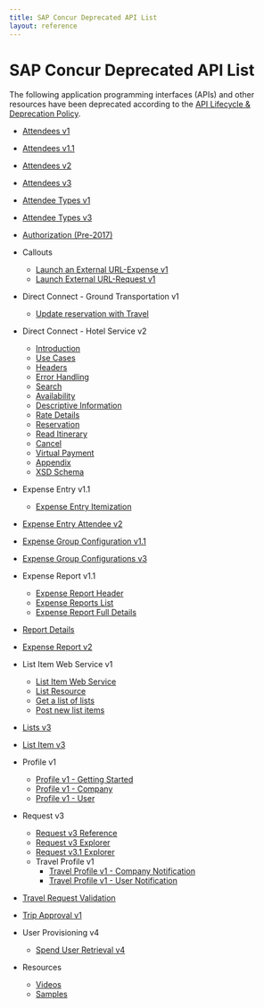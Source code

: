 ```yaml
---
title: SAP Concur Deprecated API List
layout: reference
---
```


# SAP Concur Deprecated API List

The following application programming interfaces (APIs) and other resources have been deprecated according to the [API Lifecycle & Deprecation Policy](/tools-support/deprecation-policy.html).

* [Attendees v1](/api-reference/expense/attendees/v1.attendees.html)
* [Attendees v1.1](/api-reference/expense/attendees/v1dot1.attendees.html)
* [Attendees v2](/api-reference/expense/attendees/v2.attendees.html)
* [Attendees v3](/api-reference/expense/attendees/v3.attendees.html)
* [Attendee Types v1](/api-reference/expense/attendee-types/v1.attendee-types.html)
* [Attendee Types v3](/api-reference/expense/attendee-types/v3.attendee-types.html)
* [Authorization (Pre-2017)](/api-reference/authentication/authorization-pre-2017.html)
* Callouts
  * [Launch an External URL-Expense v1](/api-reference/callouts/launch-external-url.html)
  * [Launch External URL-Request v1](/api-reference/callouts/launch-external-url-request.html)
* Direct Connect - Ground Transportation v1
  * [Update reservation with Travel](/api-reference/direct-connects/ground-transportation/update-reservation-travel.html)
* Direct Connect - Hotel Service v2
  * [Introduction](/api-reference/direct-connects/hotel-service-2/Introduction.html)
  * [Use Cases](/api-reference/direct-connects/hotel-service-2/Use-cases.html)
  * [Headers](/api-reference/direct-connects/hotel-service-2/Headers.html)
  * [Error Handling](/api-reference/direct-connects/hotel-service-2/Error-handling.html)
  * [Search](/api-reference/direct-connects/hotel-service-2/Search.html)
  * [Availability](/api-reference/direct-connects/hotel-service-2/Availability.html)
  * [Descriptive Information](/api-reference/direct-connects/hotel-service-2/Descriptive-info.html)
  * [Rate Details](/api-reference/direct-connects/hotel-service-2/Rate-details.html)
  * [Reservation](/api-reference/direct-connects/hotel-service-2/Reservation.html)
  * [Read Itinerary](/api-reference/direct-connects/hotel-service-2/Read-Itinerary.html)
  * [Cancel](/api-reference/direct-connects/hotel-service-2/Cancel.html)
  * [Virtual Payment](/api-reference/direct-connects/hotel-service-2/V-payment.html)
  * [Appendix](/api-reference/direct-connects/hotel-service-2/Appendix.html)
  * [XSD Schema](/api-reference/direct-connects/hotel-service-2/xsd-schema.html)
* Expense Entry v1.1
  * [Expense Entry Itemization](/api-reference/expense/expense-report/v1dot1.expense-itemization.html)
* [Expense Entry Attendee v2](/api-reference/expense/expense-report/v2.expense-entry-attendee.html)
* [Expense Group Configuration v1.1](/api-reference/expense/expense-report/v1dot1.expense-group-configurations.html)
* [Expense Group Configurations v3](/api-reference/expense/expense-report/expense-group-configurations.html)
* Expense Report v1.1
  * [Expense Report Header](/api-reference/expense/expense-report/v1dot1.reports.html)
  * [Expense Reports List](/api-reference/expense/expense-report/v1dot1.reports-list.html)
  * [Expense Report Full Details](/api-reference/expense/expense-report/v1dot1.report-full-details.html)
* [Report Details](/api-reference/expense/expense-report/expense-report-get.html)
* [Expense Report v2](/api-reference/expense/expense-report/v2.reports.html)
* List Item Web Service v1
  * [List Item Web Service](/api-reference/common/list-item/v1.list-item.html)
  * [List Resource](/api-reference/common/list-item/v1.list-resource.html)
  * [Get a list of lists](/api-reference/common/list-item/v1.list-resource-get.html)
  * [Post new list items](/api-reference/common/list-item/v1.list-resource-post.html)
* [Lists v3](/api-reference/common/lists/v3.lists.html)
* [List Item v3](/api-reference/common/list-item/v3.list-item.html)
* Profile v1
  * [Profile v1 - Getting Started](/api-reference/profile/v1.getting-started.html) 
  * [Profile v1 - Company](/api-reference/profile/v1.company.html)
  * [Profile v1 - User](/api-reference/profile/v1.user.html)
* Request v3
  * [Request v3 Reference](/api-reference/request/v3.request.html)
  * [Request v3 Explorer](/api-explorer/v3-0/Requests.html)
  * [Request v3.1 Explorer](/api-explorer/v3-1/Requests.html)
  * Travel Profile v1
    * [Travel Profile v1 - Company Notification](/api-reference/travel-profile/v1.notification-company-resource.html)
    * [Travel Profile v1 - User Notification](/api-reference/travel-profile/v1.notification-user-resource.html)
* [Travel Request Validation](/api-reference/callouts/request-validation.html)
* [Trip Approval v1](/api-reference/travel/trip-approval/v1.trip-approval-resource.html)
* User Provisioning v4
  * [Spend User Retrieval v4](/api-reference/user-provisioning/spend/v4.spend-user-retrieval.html) 

* Resources
  * [Videos](/tools-support/videos/index.html)
  * [Samples](/tools-support/samples/index.html)

